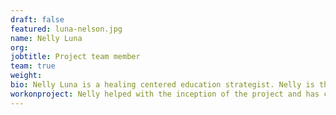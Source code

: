 ```yaml
---
draft: false
featured: luna-nelson.jpg
name: Nelly Luna
org: 
jobtitle: Project team member
team: true
weight: 
bio: Nelly Luna is a healing centered education strategist. Nelly is the co-founder of youth led education justice group, Teens Take Charge. Nelly worked as a research fellow at Teachers College. They are also the founder of the organization, CREATE. 
workonproject: Nelly helped with the inception of the project and has continued to bring their knowledge on culturally responsive pedagogy for marginalized youth into the curriculum. They also pushed for strategies that were healing centered and took into account young people’s mental health as they engaged with heavy history.
---
```

